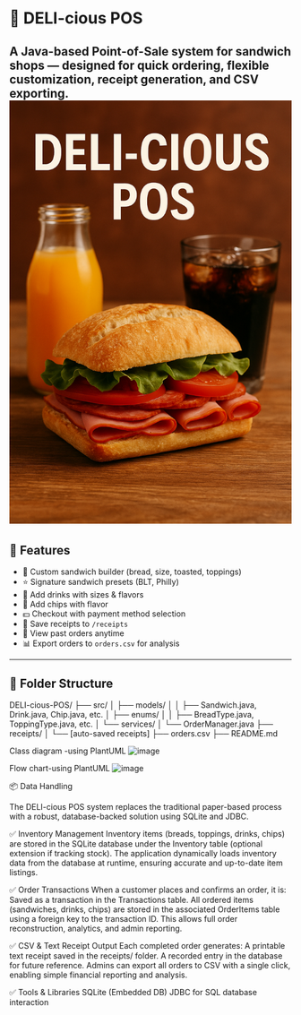 # 🥪 DELI-cious POS

A Java-based Point-of-Sale system for sandwich shops — designed for quick ordering, flexible customization, receipt generation, and CSV exporting.
![img.png](img.png)
---

## 🚀 Features

- 🔧 Custom sandwich builder (bread, size, toasted, toppings)
- ⭐ Signature sandwich presets (BLT, Philly)
- 🥤 Add drinks with sizes & flavors
- 🍟 Add chips with flavor
- 💵 Checkout with payment method selection
- 🧾 Save receipts to `/receipts`
- 📂 View past orders anytime
- 📊 Export orders to `orders.csv` for analysis

---

## 📁 Folder Structure

DELI-cious-POS/
├── src/
│ ├── models/
│ │ ├── Sandwich.java, Drink.java, Chip.java, etc.
│ ├── enums/
│ │ ├── BreadType.java, ToppingType.java, etc.
│ └── services/
│ └── OrderManager.java
├── receipts/
│ └── [auto-saved receipts]
├── orders.csv
├── README.md



Class diagram  -using PlantUML
![image](https://github.com/user-attachments/assets/1a8272d7-7520-4384-8f75-d978789841a1)




Flow chart-using PlantUML
![image](https://github.com/user-attachments/assets/818b4009-2ef1-4ab9-a6bb-a9d3c7996d61)



📦 Data Handling

The DELI-cious POS system replaces the traditional paper-based process with a robust, database-backed solution using SQLite and JDBC.

✅ Inventory Management
Inventory items (breads, toppings, drinks, chips) are stored in the SQLite database under the Inventory table (optional extension if tracking stock).
The application dynamically loads inventory data from the database at runtime, ensuring accurate and up-to-date item listings.


✅ Order Transactions
When a customer places and confirms an order, it is:
Saved as a transaction in the Transactions table.
All ordered items (sandwiches, drinks, chips) are stored in the associated OrderItems table using a foreign key to the transaction ID.
This allows full order reconstruction, analytics, and admin reporting.


✅ CSV & Text Receipt Output
Each completed order generates:
A printable text receipt saved in the receipts/ folder.
A recorded entry in the database for future reference.
Admins can export all orders to CSV with a single click, enabling simple financial reporting and analysis.


✅ Tools & Libraries
SQLite (Embedded DB)
JDBC for SQL database interaction

